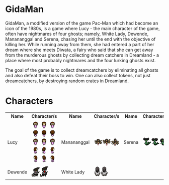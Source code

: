 # GidaMan
GidaMan, a modified version of the game Pac-Man which had become an icon of the 1980s, is a game where Lucy - the main character of the game, often have nightmares of four ghosts; namely, White Lady, Dewende, Manananggal and Serena, chasing her until the end with the objective of killing her. While running away from them, she had entered a part of her dream where she meets Diwata, a fairy who said that she can get away from the murderous ghosts by collecting dream catchers in Dreamland - a place where most probably nightmares and the four lurking ghosts exist.

The goal of the game is to collect dreamcatchers by eliminating all ghosts and also defeat their boss to win. One can also collect tokens, not just dreamcatchers, by destroying random crates in Dreamland.

<div id="header">
  <h1>Characters</h1>
  <table>
    <tr>
      <th>Name</th>
      <th>Character/s</th>
      <th>Name</th>
      <th>Character/s</th>
      <th>Name</th>
      <th>Character/s</th>
    </tr>
    <tr>
      <td>Lucy</td>
      <td>
        <img src="lucy.png" alt="Lucy"/>
      </td>
      <td>Manananggal</td>
      <td>
        <img src="manananggal.png" alt="Manananggal"/>
      </td>
      <td>Serena</td>
      <td>
        <img src="serena.png" alt="Serena"/>
      </td>
    </tr>
    <tr>
      <td>Dewende</td>
      <td>
        <img src="dewende.png" alt="Dewende"/>
      </td>
      <td>White Lady</td>
      <td>
        <img src="white-lady.png" alt="WhiteLady"/>
      </td>
      <td>
        <img src="" alt=""/>
      </td>
    </tr>
  </table>
</div>
